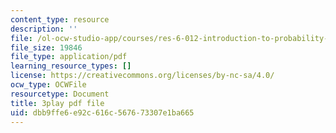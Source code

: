 ```yaml
---
content_type: resource
description: ''
file: /ol-ocw-studio-app/courses/res-6-012-introduction-to-probability-spring-2018/dbb9ffe6e92c616c567673307e1ba665_zbu8KQx9bqM.pdf
file_size: 19846
file_type: application/pdf
learning_resource_types: []
license: https://creativecommons.org/licenses/by-nc-sa/4.0/
ocw_type: OCWFile
resourcetype: Document
title: 3play pdf file
uid: dbb9ffe6-e92c-616c-5676-73307e1ba665
---
```


